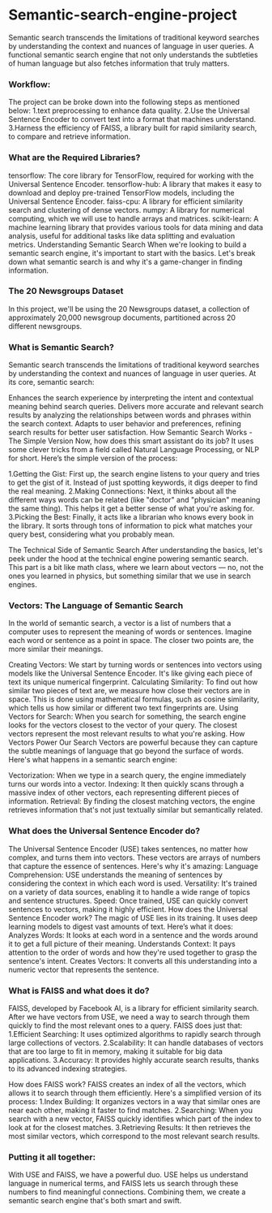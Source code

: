 # Semantic-search-engine-project
Semantic search transcends the limitations of traditional keyword searches by understanding the context and nuances of language in user queries. A functional semantic search engine that not only understands the subtleties of human language but also fetches information that truly matters.
### Workflow:
The project can be broke down into the following steps as mentioned below:
 1.text preprocessing to enhance data quality. 
 2.Use the Universal Sentence Encoder to convert text into a format that machines understand. 
 3.Harness the efficiency of FAISS, a library built for rapid similarity search, to compare and retrieve information.
 
### What are the Required Libraries?
tensorflow: The core library for TensorFlow, required for working with the Universal Sentence Encoder.
tensorflow-hub: A library that makes it easy to download and deploy pre-trained TensorFlow models, including the Universal Sentence Encoder.
faiss-cpu: A library for efficient similarity search and clustering of dense vectors.
numpy: A library for numerical computing, which we will use to handle arrays and matrices.
scikit-learn: A machine learning library that provides various tools for data mining and data analysis, useful for additional tasks like data splitting and evaluation metrics.
Understanding Semantic Search
When we're looking to build a semantic search engine, it's important to start with the basics. Let's break down what semantic search is and why it's a game-changer in finding information.
### The 20 Newsgroups Dataset
In this project, we'll be using the 20 Newsgroups dataset, a collection of approximately 20,000 newsgroup documents, partitioned across 20 different newsgroups. 

### What is Semantic Search?
Semantic search transcends the limitations of traditional keyword searches by understanding the context and nuances of language in user queries. At its core, semantic search:

Enhances the search experience by interpreting the intent and contextual meaning behind search queries.
Delivers more accurate and relevant search results by analyzing the relationships between words and phrases within the search context.
Adapts to user behavior and preferences, refining search results for better user satisfaction.
How Semantic Search Works - The Simple Version
Now, how does this smart assistant do its job? It uses some clever tricks from a field called Natural Language Processing, or NLP for short. Here’s the simple version of the process:

1.Getting the Gist: First up, the search engine listens to your query and tries to get the gist of it. Instead of just spotting keywords, it digs deeper to find the real meaning.
2.Making Connections: Next, it thinks about all the different ways words can be related (like "doctor" and "physician" meaning the same thing). This helps it get a better sense of what you're asking for.
3.Picking the Best: Finally, it acts like a librarian who knows every book in the library. It sorts through tons of information to pick what matches your query best, considering what you probably mean.

The Technical Side of Semantic Search
After understanding the basics, let's peek under the hood at the technical engine powering semantic search. This part is a bit like math class, where we learn about vectors — no, not the ones you learned in physics, but something similar that we use in search engines.

### Vectors: The Language of Semantic Search
In the world of semantic search, a vector is a list of numbers that a computer uses to represent the meaning of words or sentences. Imagine each word or sentence as a point in space. The closer two points are, the more similar their meanings.

Creating Vectors: We start by turning words or sentences into vectors using models like the Universal Sentence Encoder. It's like giving each piece of text its unique numerical fingerprint.
Calculating Similarity: To find out how similar two pieces of text are, we measure how close their vectors are in space. This is done using mathematical formulas, such as cosine similarity, which tells us how similar or different two text fingerprints are.
Using Vectors for Search: When you search for something, the search engine looks for the vectors closest to the vector of your query. The closest vectors represent the most relevant results to what you're asking.
How Vectors Power Our Search
Vectors are powerful because they can capture the subtle meanings of language that go beyond the surface of words. Here's what happens in a semantic search engine:

Vectorization: When we type in a search query, the engine immediately turns our words into a vector.
Indexing: It then quickly scans through a massive index of other vectors, each representing different pieces of information.
Retrieval: By finding the closest matching vectors, the engine retrieves information that's not just textually similar but semantically related.

### What does the Universal Sentence Encoder do?
The Universal Sentence Encoder (USE) takes sentences, no matter how complex, and turns them into vectors. These vectors are arrays of numbers that capture the essence of sentences. Here's why it's amazing:
Language Comprehension: USE understands the meaning of sentences by considering the context in which each word is used.
Versatility: It's trained on a variety of data sources, enabling it to handle a wide range of topics and sentence structures.
Speed: Once trained, USE can quickly convert sentences to vectors, making it highly efficient.
How does the Universal Sentence Encoder work?
The magic of USE lies in its training. It uses deep learning models to digest vast amounts of text. Here’s what it does:
Analyzes Words: It looks at each word in a sentence and the words around it to get a full picture of their meaning.
Understands Context: It pays attention to the order of words and how they're used together to grasp the sentence's intent.
Creates Vectors: It converts all this understanding into a numeric vector that represents the sentence.

### What is FAISS and what does it do?
FAISS, developed by Facebook AI, is a library for efficient similarity search. After we have vectors from USE, we need a way to search through them quickly to find the most relevant ones to a query. FAISS does just that:
1.Efficient Searching: It uses optimized algorithms to rapidly search through large collections of vectors.
2.Scalability: It can handle databases of vectors that are too large to fit in memory, making it suitable for big data applications.
3.Accuracy: It provides highly accurate search results, thanks to its advanced indexing strategies.

How does FAISS work?
FAISS creates an index of all the vectors, which allows it to search through them efficiently. Here's a simplified version of its process:
1.Index Building: It organizes vectors in a way that similar ones are near each other, making it faster to find matches.
2.Searching: When you search with a new vector, FAISS quickly identifies which part of the index to look at for the closest matches.
3.Retrieving Results: It then retrieves the most similar vectors, which correspond to the most relevant search results.

### Putting it all together:

With USE and FAISS, we have a powerful duo. USE helps us understand language in numerical terms, and FAISS lets us search through these numbers to find meaningful connections. Combining them, we create a semantic search engine that's both smart and swift.
